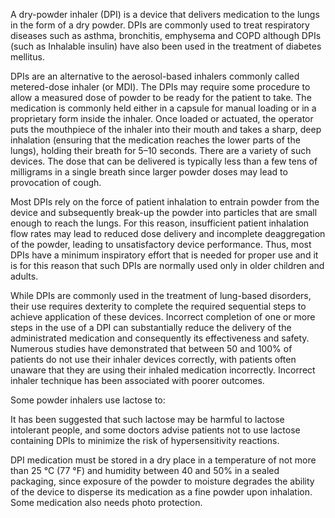 A dry-powder inhaler (DPI) is a device that delivers medication to the lungs in the form of a dry powder.  DPIs are commonly used to treat respiratory diseases such as asthma, bronchitis, emphysema and COPD although DPIs (such as Inhalable insulin) have also been used in the treatment of diabetes mellitus.

DPIs are an alternative to the aerosol-based inhalers commonly called metered-dose inhaler (or MDI). The DPIs may require some procedure to allow a measured dose of powder to be ready for the patient to take. The medication is commonly held either in a capsule for manual loading or in a proprietary form inside the inhaler. Once loaded or actuated, the operator puts the mouthpiece of the inhaler into their mouth and takes a sharp, deep inhalation (ensuring that the medication reaches the lower parts of the lungs), holding their breath for 5–10 seconds. There are a variety of such devices. The dose that can be delivered is typically less than a few tens of milligrams in a single breath since larger powder doses may lead to provocation of cough.

Most DPIs rely on the force of patient inhalation to entrain powder from the device and subsequently break-up the powder into particles that are small enough to reach the lungs. For this reason, insufficient patient inhalation flow rates may lead to reduced dose delivery and incomplete deaggregation of the powder, leading to unsatisfactory device performance. Thus, most DPIs have a minimum inspiratory effort that is needed for proper use and it is for this reason that such DPIs are normally used only in older children and adults.

While DPIs are commonly used in the treatment of lung-based disorders, their use requires dexterity to complete the required sequential steps to achieve application of these devices. Incorrect completion of one or more steps in the use of a DPI can substantially reduce the delivery of the administrated medication and consequently its effectiveness and safety. Numerous studies have demonstrated that between 50 and 100% of patients do not use their inhaler devices correctly, with patients often unaware that they are using their inhaled medication incorrectly. Incorrect inhaler technique has been associated with poorer outcomes.

Some powder inhalers use lactose to:

It has been suggested that such lactose may be harmful to lactose intolerant people,  and some doctors advise patients not to use lactose containing DPIs to minimize the risk of hypersensitivity reactions.

DPI medication must be stored in a dry place in a temperature of not more than 25 °C (77 °F) and humidity between 40 and 50% in a sealed packaging, since exposure of the powder to moisture degrades the ability of the device to disperse its medication as a fine powder upon inhalation. Some medication also needs photo protection.
